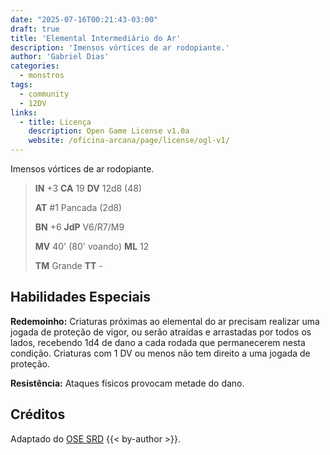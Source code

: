 ```yaml
---
date: "2025-07-16T00:21:43-03:00"
draft: true
title: 'Elemental Intermediário do Ar'
description: 'Imensos vórtices de ar rodopiante.'
author: 'Gabriel Dias'
categories:
  - monstros
tags:
  - community
  - 12DV
links:
  - title: Licença
    description: Open Game License v1.0a
    website: /oficina-arcana/page/license/ogl-v1/
---
```


Imensos vórtices de ar rodopiante.

> **IN** +3 **CA** 19 **DV** 12d8 (48)
>
> **AT** #1 Pancada (2d8)
>
> **BN** +6 **JdP** V6/R7/M9
>
> **MV** 40' (80' voando) **ML** 12
>
> **TM** Grande **TT** -

## Habilidades Especiais

**Redemoinho:** Criaturas próximas ao elemental do ar precisam realizar uma jogada de proteção de vigor, ou serão atraídas e arrastadas por todos os lados, recebendo 1d4 de dano a cada rodada que permanecerem nesta condição. Criaturas com 1 DV ou menos não tem direito a uma jogada de proteção.

**Resistência:** Ataques físicos provocam metade do dano.

## Créditos

Adaptado do [OSE SRD](https://ose-srd.netlify.app/) {{< by-author >}}.
